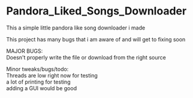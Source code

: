 # Pandora_Liked_Songs_Downloader
This a simple little pandora like song downloader i made 

This project has many bugs that i am aware of and will get to fixing soon

MAJOR BUGS:<br>
Doesn't properly write the file or download from the right source

Minor tweaks/bugs/todo:<br>
Threads are low right now for testing<br>
a lot of printing for testing<br>
adding a GUI would be good<br>
